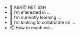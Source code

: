 - 👋 A&K@.NET SSH
- 👀 I’m interested in ...
- 🌱 I’m currently learning ...
- 💞️ I’m looking to collaborate on ...
- 📫 How to reach me ...

<!---
allandayvis/allandayvis is a ✨ special ✨ repository because its `README.md` (this file) appears on your GitHub profile.
You can click the Preview link to take a look at your changes.
--->
